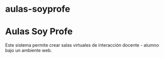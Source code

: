 # aulas-soyprofe
Aulas Soy Profe
===============

Este sistema permite crear salas virtuales de interacción docente - alumno bajo un ambiente web.


